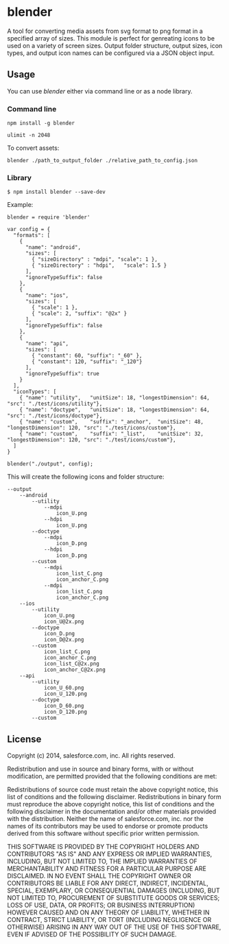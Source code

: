 blender
========

A tool for converting media assets from svg format to png format in a specified array of sizes. This module is perfect for genreating icons to be used on a variety of screen sizes. Output folder structure, output sizes, icon types, and output icon names can be configured via a JSON object input.

## Usage

You can use _blender_ either via command line or as a node library.

### Command line

	npm install -g blender

	ulimit -n 2048

To convert assets:

	blender ./path_to_output_folder ./relative_path_to_config.json

### Library

	$ npm install blender --save-dev

Example:

	blender = require 'blender'

	var config = { 
	  "formats": [
	    {
	      "name": "android",
	      "sizes": [
	        { "sizeDirectory" : "mdpi", "scale": 1 },
	        { "sizeDirectory" : "hdpi",   "scale": 1.5 }
	      ], 
	      "ignoreTypeSuffix": false
	    },
	    {
	      "name": "ios",
	      "sizes": [
	        { "scale": 1 },
	        { "scale": 2, "suffix": "@2x" }
	      ],
	      "ignoreTypeSuffix": false
	    },
	    {
	      "name": "api",
	      "sizes": [
	        { "constant": 60, "suffix": "_60" },
	        { "constant": 120, "suffix": "_120"}
	      ], 
	      "ignoreTypeSuffix": true
	    }
	  ],
	  "iconTypes": [
	    { "name": "utility",   "unitSize": 18, "longestDimension": 64,  "src": "./test/icons/utility"},
	    { "name": "doctype",   "unitSize": 18, "longestDimension": 64,  "src": "./test/icons/doctype"},
	    { "name": "custom",    "suffix": "_anchor",  "unitSize": 48, "longestDimension": 120, "src": "./test/icons/custom"},
	    { "name": "custom",    "suffix": "_list",    "unitSize": 32, "longestDimension": 120, "src": "./test/icons/custom"},
	  ]
	}

	blender("./output", config);

This will create the following icons and folder structure:

	--output
		--android
			--utility
				--mdpi
					icon_U.png
				--hdpi
					icon_U.png
			--doctype
				--mdpi
					icon_D.png
				--hdpi
					icon_D.png
			--custom
				--mdpi
					icon_list_C.png
					icon_anchor_C.png
				--mdpi
					icon_list_C.png
					icon_anchor_C.png
		--ios
			--utility
				icon_U.png
				icon_U@2x.png
			--doctype
				icon_D.png
				icon_D@2x.png
			--custom
				icon_list_C.png
				icon_anchor_C.png
				icon_list_C@2x.png
				icon_anchor_C@2x.png
		--api
			--utility
				icon_U_60.png
				icon_U_120.png
			--doctype
				icon_D_60.png
				icon_D_120.png
			--custom




## License

Copyright (c) 2014, salesforce.com, inc. All rights reserved.

Redistribution and use in source and binary forms, with or without modification, are permitted provided that the following conditions are met:

Redistributions of source code must retain the above copyright notice, this list of conditions and the following disclaimer.
Redistributions in binary form must reproduce the above copyright notice, this list of conditions and the following disclaimer in the documentation and/or other materials provided with the distribution.
Neither the name of salesforce.com, inc. nor the names of its contributors may be used to endorse or promote products derived from this software without specific prior written permission.

THIS SOFTWARE IS PROVIDED BY THE COPYRIGHT HOLDERS AND CONTRIBUTORS "AS IS" AND ANY EXPRESS OR IMPLIED WARRANTIES, INCLUDING, BUT NOT LIMITED TO, THE IMPLIED WARRANTIES OF MERCHANTABILITY AND FITNESS FOR A PARTICULAR PURPOSE ARE DISCLAIMED. IN NO EVENT SHALL THE COPYRIGHT OWNER OR CONTRIBUTORS BE LIABLE FOR ANY DIRECT, INDIRECT, INCIDENTAL, SPECIAL, EXEMPLARY, OR CONSEQUENTIAL DAMAGES (INCLUDING, BUT NOT LIMITED TO, PROCUREMENT OF SUBSTITUTE GOODS OR SERVICES; LOSS OF USE, DATA, OR PROFITS; OR BUSINESS INTERRUPTION) HOWEVER CAUSED AND ON ANY THEORY OF LIABILITY, WHETHER IN CONTRACT, STRICT LIABILITY, OR TORT (INCLUDING NEGLIGENCE OR OTHERWISE) ARISING IN ANY WAY OUT OF THE USE OF THIS SOFTWARE, EVEN IF ADVISED OF THE POSSIBILITY OF SUCH DAMAGE.